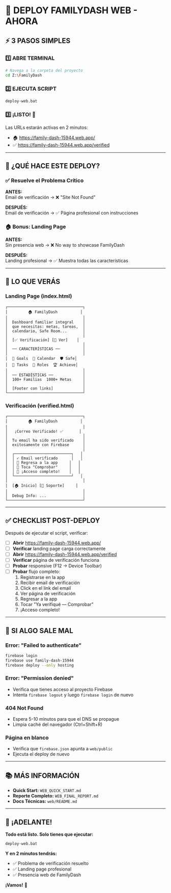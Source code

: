 # 🚀 DEPLOY FAMILYDASH WEB - AHORA

## ⚡ **3 PASOS SIMPLES**

### **1️⃣ ABRE TERMINAL**

```bash
# Navega a la carpeta del proyecto
cd Z:\FamilyDash
```

### **2️⃣ EJECUTA SCRIPT**

```bash
deploy-web.bat
```

### **3️⃣ ¡LISTO!** 🎉

Las URLs estarán activas en 2 minutos:

- 🏠 https://family-dash-15944.web.app/
- ✅ https://family-dash-15944.web.app/verified

---

## 🎯 **¿QUÉ HACE ESTE DEPLOY?**

### ✅ **Resuelve el Problema Crítico**

**ANTES:**  
Email de verificación → ❌ "Site Not Found"

**DESPUÉS:**  
Email de verificación → ✅ Página profesional con instrucciones

### 🏠 **Bonus: Landing Page**

**ANTES:**  
Sin presencia web → ❌ No way to showcase FamilyDash

**DESPUÉS:**  
Landing profesional → ✅ Muestra todas las características

---

## 📸 **LO QUE VERÁS**

### **Landing Page (index.html)**

```
┌─────────────────────────────────┐
│         🏠 FamilyDash          │
│                                 │
│  Dashboard familiar integral    │
│  que necesitas: metas, tareas,  │
│  calendario, Safe Room...       │
│                                 │
│  [✅ Verificación] [🚀 Ver]    │
│                                 │
│  ── CARACTERÍSTICAS ──          │
│                                 │
│  🎯 Goals  📅 Calendar  🛡️ Safe│
│  📝 Tasks  👥 Roles  🏆 Achieve│
│                                 │
│  ── ESTADÍSTICAS ──             │
│  100+ Familias  1000+ Metas     │
│                                 │
│  [Footer con links]             │
└─────────────────────────────────┘
```

### **Verificación (verified.html)**

```
┌─────────────────────────────────┐
│         🏠 FamilyDash          │
│                                 │
│   ¡Correo Verificado! ✅       │
│                                 │
│  Tu email ha sido verificado    │
│  exitosamente con Firebase      │
│                                 │
│  ┌─────────────────────────┐   │
│  │ ✓ Email verificado      │   │
│  │ 📱 Regresa a la app     │   │
│  │ 🔄 Toca "Comprobar"     │   │
│  │ 🎉 ¡Acceso completo!    │   │
│  └─────────────────────────┘   │
│                                 │
│  [🏠 Inicio] [📧 Soporte]     │
│                                 │
│  Debug Info: ...                │
└─────────────────────────────────┘
```

---

## ✅ **CHECKLIST POST-DEPLOY**

Después de ejecutar el script, verificar:

- [ ] **Abrir** https://family-dash-15944.web.app/
- [ ] **Verificar** landing page carga correctamente
- [ ] **Abrir** https://family-dash-15944.web.app/verified
- [ ] **Verificar** página de verificación funciona
- [ ] **Probar** responsive (F12 → Device Toolbar)
- [ ] **Probar** flujo completo:
  1. Registrarse en la app
  2. Recibir email de verificación
  3. Click en el link del email
  4. Ver página de verificación
  5. Regresar a la app
  6. Tocar "Ya verifiqué — Comprobar"
  7. ¡Acceso completo!

---

## 🐛 **SI ALGO SALE MAL**

### **Error: "Failed to authenticate"**

```bash
firebase login
firebase use family-dash-15944
firebase deploy --only hosting
```

### **Error: "Permission denied"**

- Verifica que tienes acceso al proyecto Firebase
- Intenta `firebase logout` y luego `firebase login` de nuevo

### **404 Not Found**

- Espera 5-10 minutos para que el DNS se propague
- Limpia caché del navegador (Ctrl+Shift+R)

### **Página en blanco**

- Verifica que `firebase.json` apunta a `web/public`
- Ejecuta el deploy de nuevo

---

## 📚 **MÁS INFORMACIÓN**

- **Quick Start:** `WEB_QUICK_START.md`
- **Reporte Completo:** `WEB_FINAL_REPORT.md`
- **Docs Técnicas:** `web/README.md`

---

## 🎉 **¡ADELANTE!**

**Todo está listo. Solo tienes que ejecutar:**

```bash
deploy-web.bat
```

**Y en 2 minutos tendrás:**

- ✅ Problema de verificación resuelto
- ✅ Landing page profesional
- ✅ Presencia web de FamilyDash

**¡Vamos!** 🚀
